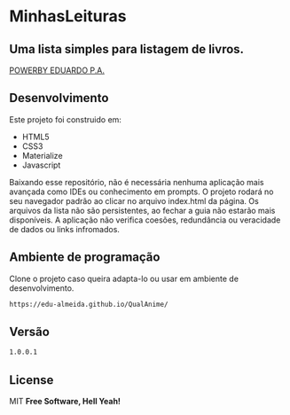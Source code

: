 # MinhasLeituras

##  Uma lista  simples para listagem de livros.

[POWERBY EDUARDO P.A.](http://instagram.com/bytubaraum)

## Desenvolvimento

Este projeto foi construido em:

- HTML5
- CSS3
- Materialize
- Javascript

Baixando esse repositório, não é necessária nenhuma aplicação mais avançada como IDEs ou conhecimento em prompts. O projeto
rodará no seu navegador padrão ao clicar no arquivo index.html da página. Os arquivos da lista não são persistentes, ao fechar a guia não estarão mais disponíveis. A aplicação não verifica coesões, redundância ou veracidade de dados ou links infromados.

## Ambiente de programação
Clone o projeto caso queira adapta-lo ou usar em ambiente de desenvolvimento.

```sh
https://edu-almeida.github.io/QualAnime/
```


## Versão

```sh
1.0.0.1
```

## License

MIT
**Free Software, Hell Yeah!**
